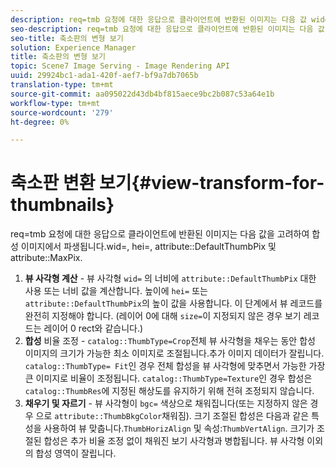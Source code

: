 ```yaml
---
description: req=tmb 요청에 대한 응답으로 클라이언트에 반환된 이미지는 다음 값 wid=, hei=, attribute DefaultThumbPix 및 속성 MaxPix를 고려하여 합성 이미지에서 파생됩니다.
seo-description: req=tmb 요청에 대한 응답으로 클라이언트에 반환된 이미지는 다음 값 wid=, hei=, attribute DefaultThumbPix 및 속성 MaxPix를 고려하여 합성 이미지에서 파생됩니다.
seo-title: 축소판의 변형 보기
solution: Experience Manager
title: 축소판의 변형 보기
topic: Scene7 Image Serving - Image Rendering API
uuid: 29924bc1-ada1-420f-aef7-bf9a7db7065b
translation-type: tm+mt
source-git-commit: aa095022d43db4bf815aece9bc2b087c53a64e1b
workflow-type: tm+mt
source-wordcount: '279'
ht-degree: 0%

---
```



# 축소판 변환 보기{#view-transform-for-thumbnails}

req=tmb 요청에 대한 응답으로 클라이언트에 반환된 이미지는 다음 값을 고려하여 합성 이미지에서 파생됩니다.wid=, hei=, attribute::DefaultThumbPix 및 attribute::MaxPix.

1. **뷰 사각형 계산**  - 뷰 사각형 `wid=` 의 너비에  `attribute::DefaultThumbPix` 대한 사용 또는 너비 값을 계산합니다. 높이에 `hei=` 또는 `attribute::DefaultThumbPix`의 높이 값을 사용합니다. 이 단계에서 뷰 레코드를 완전히 지정해야 합니다. (레이어 0에 대해 `size=`이 지정되지 않은 경우 보기 레코드는 레이어 0 rect와 같습니다.)
1. **합성**  비율 조정 -  `catalog::ThumbType=Crop`전체 뷰 사각형을 채우는 동안 합성 이미지의 크기가 가능한 최소 이미지로 조절됩니다.추가 이미지 데이터가 잘립니다. `catalog::ThumbType= Fit`인 경우 전체 합성을 뷰 사각형에 맞추면서 가능한 가장 큰 이미지로 비율이 조정됩니다. `catalog::ThumbType=Texture`인 경우 합성은 `catalog::ThumbRes`에 지정된 해상도를 유지하기 위해 전혀 조정되지 않습니다.
1. **채우기 및 자르기**  - 뷰 사각형이  `bgc=` 색상으로 채워집니다(또는 지정하지 않은 경우 으로  `attribute::ThumbBkgColor`채워짐). 크기 조절된 합성은 다음과 같은 특성을 사용하여 뷰 맞춥니다.`ThumbHorizAlign` 및 속성:`ThumbVertAlign`. 크기가 조절된 합성은 추가 비율 조정 없이 채워진 보기 사각형과 병합됩니다. 뷰 사각형 이외의 합성 영역이 잘립니다.

